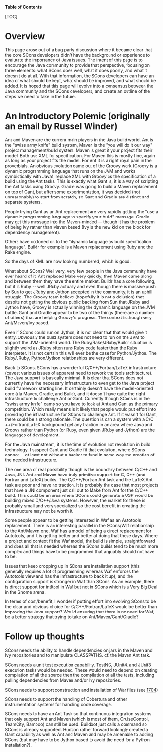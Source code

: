 **Table of Contents**

[TOC]

# Overview

This page arose out of a bug party discussion where it became clear that the core SCons developers didn't have the background or experience to evalutate the importance of Java issues.  The intent of this page is to encourage the Java community to provide that perspective, focusing on three elements: what SCons does well, what it does poorly, and what it doesn't do at all.  With that information, the SCons developers can have an idea of what should be kept, what should be improved, and what should be added.  It is hoped that this page will evolve into a consensus between the Java community and the SCons developers, and create an outline of the steps we need to take in the future.

# An Introductory Polemic (originally an email by Russel Winder)

Ant and Maven are the current main players in the Java build world.  Ant is the "swiss army knife" build system, Maven is the "you will do it our way" project management/build system.  Maven is great if your project fits their model.  Both use XML for specification.  For Maven this is mostly fine, again as long as your project fits the model.  For Ant it is a right royal pain in the proverbials.  An obvious evolution came out of the Groovy work (Groovy is a dynamic programming language that runs on the JVM and works symbiotically with Java), replace XML with Groovy as the specification of a build using the Ant tasks.  This is exactly what Gant is, it is a way of scripting the Ant tasks using Groovy.  Gradle was going to build a Maven replacement on top of Gant, but after some experimentation, it was decided (not unreasonably) to start from scratch, so Gant and Gradle are distinct and separate systems. 

People trying Gant as an Ant replacement are very rapidly getting the "use a dynamic programming language to specify your build" message.  Gradle may get this message into the Maven-minded -- though it has the problem of being Ivy rather than Maven based (Ivy is the new kid on the block for dependency management). 

Others have cottoned on to the "dynamic language as build specification language".  Buildr for example is a Maven replacement using Ruby and the Rake engine. 

So the days of XML are now looking numbered, which is good. 

What about SCons?  Well very, very few people in the Java community have ever heard of it.  Ant replaced Make very quickly, then Maven came along and between them they have the entire market.  Buildr has a core following, but it is Ruby -- well JRuby actually and even though there is massive push by Sun to get JRuby and Jython accepted in the community, it is an uphill struggle.  The Groovy team believe (hopefully it is not a delusion) that despite not getting the obvious public backing from Sun that JRuby and Jython have, Groovy is actually winning the dynamic language on the JVM battle.  Gant and Gradle appear to be two of the things (there are a number of others) that are helping Groovy's progress.  The context is though very Ant/Maven/Ivy based. 

Even if SCons could run on Jython, it is not clear that that would give it entry.  Obviously the build system does not need to run on the JVM to support the JVM-oriented world.  The Ruby/Rake/JRuby/Buildr situation is slightly weird as JRuby often runs Ruby code faster than the Ruby interpreter.  It is not certain this will ever be the case for Python/Jython.  The Ruby/JRuby, Python/Jython relationships are very different. 

Back to SCons.  SCons has a wonderful C/C++/Fortran/LaTeX infrastructure (caveat various issues of apparent need to rework the tools architecture).  The Java support is basically minimal.  It is clear that SCons does not currently have the necessary infrastructure to even get to the Java project build framework starting line.  It certainly doesn't have the model-oriented core à la Maven, Gradle, and Buildr, and it doesn't have quite the right infrastructure to challenge Ant or Gant.  Currently though SCons is in the "swiss army knife" camp so you have to look at Ant and Gant as the primary competition.  Which really means is it likely that people would put effort into providing the infrastructure for SCons to challenge Ant.  If it wasn't for Gant, there could be a strong rationale.  The question is can a system with a C/C ++/Fortran/LaTeX background get any traction in an area where Java and Groovy rather than Python (or Ruby, even given JRuby and Jython) are the languages of development. 

For the Java mainstream, it is the time of evolution not revolution in build technology.  I suspect Gant and Gradle fit that evolution, where SCons cannot -- at least not without a backer to fund in some way the creation of the needed infrastructure. 

The one area of real possibility though is the boundary between C/C++ and Java, JNI.  Ant and Maven have truly primitive support for C, C++ (and Fortran and LaTeX) builds.  The  C/C++/Fortran Ant task and the LaTeX Ant task are poor and have no traction.  It is probably the case that most projects that have a JNI component just call out to Make from Ant for the C/C++ build.  This could be an area where SCons could generate a USP would be building mixed C/C++/Java systems.  However,  the market for these is probably small and very specialized so the cost benefit in creating the infrastructure may not be worth it. 

Some people appear to be getting interested in Waf as an Autotools replacement.  There is an interesting parallel in the SCons/Waf relationship to the Ant/Maven one.  Waf has a model of being a direct replacement for Autotools, and it is getting better and better at doing that these days.  Where a project and context fit the Waf model, the build is simple, straightforward and does all that is needed whereas the SCons builds tend to be much more complex and things have to be programmed that arguably should not have to be. 

Issues that keep cropping up in SCons are installation support (this generally requires a lot of programming whereas Waf enforces the Autotools view and has the infrastructure to back it up), and the configuration support is stronger in Waf than SCons.  As an example, there is direct support for intltool in Waf but not in SCons which is a Very Big Deal in the Gnome arena. 

In terms of cost/benefit, I wonder if putting effort into evolving SCons to be the clear and obvious choice for C/C++/Fortran/LaTeX would be better than improving the Java support?  Would ensuring that there is no need for Waf, be a better strategy that trying to take on Ant/Maven/Gant/Gradle? 


# Follow up thoughts

SCons needs the ability to handle dependencies on jars in the Maven and Ivy repositories and to manipulate CLASSPATHS.  cf. the Maven Ant task. 

SCons needs a unit test execution capability.  TestNG, JUnit4, and JUnit3 execution tasks would be needed.  These would need to depend on creating compilation of all the source then the compilation of all the tests, including pulling dependencies from Maven and/or Ivy repositories. 

SCons needs to support construction and installation of War files (see [1704](/scons/scons/issues/1704))

SCons needs to support the handling of Cobertura and other instrumentation systems for handling code coverage. 

SCons needs to have an Ant Task so that continuous integration systems that only support Ant and Maven (which is most of them, CruiseControl, TeamCity, Bamboo) can still be used.  Buildbot just calls a command so SCons is already supported.  Hudson rather  forward lookingly created a Gant capability as well as Ant and Maven and may be amenable to adding SCons (but may have to be Jython based to avoid the need for a Python installation?). 
